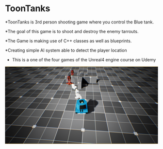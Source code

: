 # ToonTanks

*ToonTanks is 3rd person shooting game where you control the Blue tank.

*The goal of this game is to shoot and destroy the enemy  tarrouts. 

*The Game is making use of C++ classes as well as blueprints.

*Creating simple AI system able to detect the player location

* This is a one of the four games of the Unreal4 engine course on Udemy

 

![image info](./img/Untitled.png)